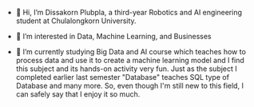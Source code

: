 - 👋 Hi, I’m Dissakorn Plubpla, a third-year Robotics and AI engineering student at Chulalongkorn University.

- 👀 I’m interested in Data, Machine Learning, and Businesses
  
- 🌱 I’m currently studying Big Data and AI course which teaches how to process data and use it to create a machine learning model and I find this subject and its hands-on activity very fun. Just as the subject I completed earlier last semester "Database" teaches SQL type of Database and many more. So, even though I'm still new to this field, I can safely say that I enjoy it so much. 

